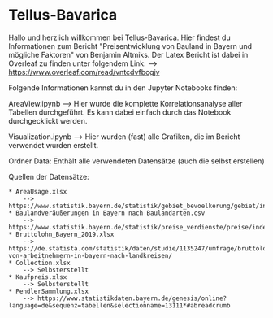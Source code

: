 # Tellus-Bavarica

Hallo und herzlich willkommen bei Tellus-Bavarica. Hier findest du Informationen zum Bericht "Preisentwicklung von Bauland in Bayern und
mögliche Faktoren" von Benjamin Altmiks. Der Latex Bericht ist dabei in Overleaf zu finden unter folgendem Link:
    --> https://www.overleaf.com/read/vntcdvfbcgjv

Folgende Informationen kannst du in den Jupyter Notebooks finden:

AreaView.ipynb --> Hier wurde die komplette Korrelationsanalyse aller Tabellen durchgeführt. Es kann dabei einfach durch das Notebook durchgecklickt werden.

Visualization.ipynb --> Hier wurden (fast) alle Grafiken, die im Bericht verwendet wurden erstellt. 

Ordner Data: Enthält alle verwendeten Datensätze (auch die selbst erstellen)

Quellen der Datensätze: 

    * AreaUsage.xlsx 
        --> https://www.statistik.bayern.de/statistik/gebiet_bevoelkerung/gebiet/index.html
    * Baulandveräußerungen in Bayern nach Baulandarten.csv 
        --> https://www.statistik.bayern.de/statistik/preise_verdienste/preise/index.html#link_3
    * Bruttolohn_Bayern_2019.xlsx
        --> https://de.statista.com/statistik/daten/studie/1135247/umfrage/bruttoloehne-von-arbeitnehmern-in-bayern-nach-landkreisen/
    * Collection.xlsx
        --> Selbsterstellt 
    * Kaufpreis.xlsx
        --> Selbsterstellt
    * PendlerSammlung.xlsx
        --> https://www.statistikdaten.bayern.de/genesis/online?language=de&sequenz=tabellen&selectionname=13111*#abreadcrumb